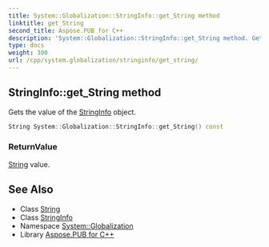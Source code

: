 ```yaml
---
title: System::Globalization::StringInfo::get_String method
linktitle: get_String
second_title: Aspose.PUB for C++
description: 'System::Globalization::StringInfo::get_String method. Gets the value of the StringInfo object in C++.'
type: docs
weight: 300
url: /cpp/system.globalization/stringinfo/get_string/
---
```

## StringInfo::get_String method


Gets the value of the [StringInfo](../) object.

```cpp
String System::Globalization::StringInfo::get_String() const
```


### ReturnValue

[String](../../../system/string/) value.

## See Also

* Class [String](../../../system/string/)
* Class [StringInfo](../)
* Namespace [System::Globalization](../../)
* Library [Aspose.PUB for C++](../../../)
